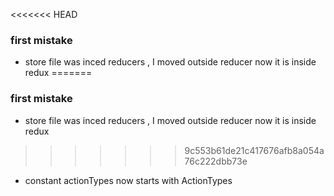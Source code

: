 <<<<<<< HEAD
### first mistake 
 * store file was inced reducers , I moved outside reducer now it is inside redux
=======
### first mistake 
 * store file was inced reducers , I moved outside reducer now it is inside redux
>>>>>>> 9c553b61de21c417676afb8a054a76c222dbb73e
 * constant actionTypes now starts with ActionTypes